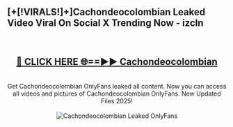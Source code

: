 <h2>[+[!VIRALS!]+]Cachondeocolombian Leaked Video Viral On Social X Trending Now - izcln</h2>
<br>
<div align="center">
<h2><a href="https://libra.edu.pl?Cachondeocolombian" rel="nofollow">🔴 CLICK HERE 🌐==►► Cachondeocolombian</a></h2>
<br>
Get Cachondeocolombian OnlyFans leaked all content. Now you can access all videos and pictures of Cachondeocolombian OnlyFans. New Updated Files 2025!
<br>
<br>
<a href="https://libra.edu.pl?Cachondeocolombian" rel="nofollow" data-target="animated-image.originalLink"><img src="https://i.ibb.co.com/WyWwxjT/player-gif2.gif" alt="Cachondeocolombian Leaked OnlyFans" style="max-width: 100%; display: inline-block;" data-target="animated-image.originalImage"></a>
</div>
<br>